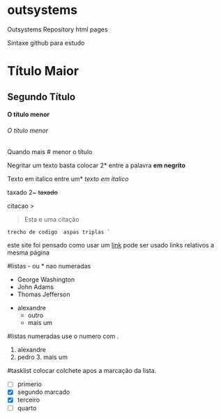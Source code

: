 # outsystems
Outsystems Repository html pages

Sintaxe github para estudo

# Título Maior
## Segundo Título 
#### O título menor
###### O título menor
Quando mais # menor o título

Negritar um texto basta colocar 2* entre a palavra
 **em negrito**

Texto em italico entre um*
*texto em italico*

taxado 2~
 ~~taxado~~
 
 citacao >
 >Esta e uma citação

```
trecho de codigo  aspas triplas `
```

este site foi pensado como usar um [link](http://www.google.com)
pode ser usado links relativos a mesma página

#listas - ou * nao numeradas
- George Washington
- John Adams
- Thomas Jefferson
 * alexandre
   * outro
   * mais um

#listas numeradas use o numero com .
1. alexandre
2. pedro
   3. mais um

#tasklist colocar colchete apos a marcação da lista.
- [ ] primerio
- [x] segundo marcado
- [x] terceiro
- [ ] quarto
